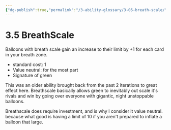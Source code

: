 ```yaml
---
{"dg-publish":true,"permalink":"/3-ability-glossary/3-05-breath-scale/"}
---
```


# 3.5 BreathScale

Balloons with breath scale gain an increase to their limit by +1 for each card in your breath zone.

- standard cost: 1
- Value neutral: for the most part
- Signature of green

This was an older ability brought back from the past 2 iterations to great effect here. Breathscale basically allows green to inevitably out scale it's rivals and win by going over everyone with gigantic, night unstoppable balloons.

Breathscale does require investment, and is why I consider it value neutral. because what good is having a limit of 10 if you aren't prepared to inflate a balloon that large.
